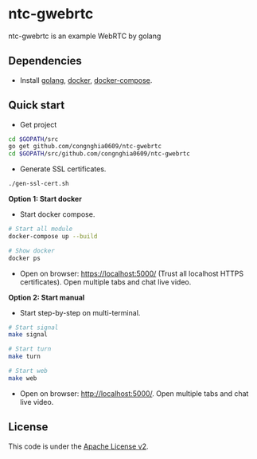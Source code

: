 # ntc-gwebrtc
ntc-gwebrtc is an example WebRTC by golang  

## Dependencies
- Install [golang](https://golang.org/doc/install), [docker](https://docs.docker.com/engine/install/), [docker-compose](https://docs.docker.com/compose/install/).

## Quick start
- Get project
```bash
cd $GOPATH/src
go get github.com/congnghia0609/ntc-gwebrtc
cd $GOPATH/src/github.com/congnghia0609/ntc-gwebrtc
```

- Generate SSL certificates.  
```bash
./gen-ssl-cert.sh
```

**Option 1: Start docker**
- Start docker compose.
```bash
# Start all module
docker-compose up --build

# Show docker
docker ps
```

- Open on browser: [https://localhost:5000/](https://localhost:5000/) (Trust all localhost HTTPS certificates). Open multiple tabs and chat live video.


**Option 2: Start manual**
- Start step-by-step on multi-terminal.
```bash
# Start signal
make signal

# Start turn
make turn

# Start web
make web
```

- Open on browser: [http://localhost:5000/](http://localhost:5000/). Open multiple tabs and chat live video.


## License
This code is under the [Apache License v2](https://www.apache.org/licenses/LICENSE-2.0).  